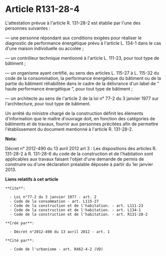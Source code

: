 # Article R131-28-4

L'attestation prévue à l'article R. 131-28-2 est établie par l'une des personnes suivantes : 

― une personne répondant aux conditions exigées pour réaliser le diagnostic de performance énergétique prévu à l'article L.
134-1 dans le cas d'une maison individuelle ou accolée ; 

― un contrôleur technique mentionné à l'article L. 111-23, pour tout type de bâtiment ; 

― un organisme ayant certifié, au sens des articles L. 115-27 à L. 115-32 du code de la consommation, la performance
énergétique du bâtiment ou de la partie du bâtiment réhabilitée dans le cadre de la délivrance d'un label de " haute
performance énergétique ”, pour tout type de bâtiment ; 

― un architecte au sens de l'article 2 de la loi n° 77-2 du 3 janvier 1977 sur l'architecture, pour tout type de bâtiment. 

Un arrêté du ministre chargé de la construction définit les éléments d'information que le maître d'ouvrage doit, en fonction
des catégories de bâtiments et de travaux, fournir aux personnes précitées afin de permettre l'établissement du document
mentionné à l'article R. 131-28-2.

**Nota:**

Décret n° 2012-490 du 13 avril 2012 art 3 : Les dispositions des articles R. 131-28-2 à R. 131-28-6 du code de la
construction et de l'habitation sont applicables aux travaux faisant l'objet d'une demande de permis de construire ou d'une
déclaration préalable déposée à partir du 1er janvier 2013.

**Liens relatifs à cet article**

	**Cite**:

	  - Loi n°77-2 du 3 janvier 1977 - art. 2
	  - Code de la consommation - art. L115-27
	  - Code de la construction et de l'habitation. - art. L111-23
	  - Code de la construction et de l'habitation. - art. L134-1
	  - Code de la construction et de l'habitation. - art. R131-28-2

	**Créé par**:

	  - Décret n°2012-490 du 13 avril 2012 - art. 1

	**Cité par**:

	  - Code de l'urbanisme - art. R462-4-2 (VD)

